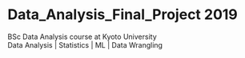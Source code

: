 # Data_Analysis_Final_Project 2019
BSc Data Analysis course at Kyoto University <br/>
Data Analysis | Statistics | ML | Data Wrangling

